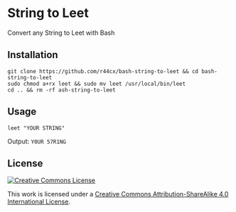 # String to Leet
Convert any String to Leet with Bash

## Installation

```
git clone https://github.com/r44cx/bash-string-to-leet && cd bash-string-to-leet
sudo chmod a+rx leet && sudo mv leet /usr/local/bin/leet
cd .. && rm -rf ash-string-to-leet
```

## Usage
```
leet "YOUR STRING"
```
Output: ```Y0UR 57R1NG```

## License

[![Creative Commons License](https://i.creativecommons.org/l/by-sa/4.0/88x31.png)](http://creativecommons.org/licenses/by-sa/4.0/)

This work is licensed under a [Creative Commons Attribution-ShareAlike 4.0 International License](http://creativecommons.org/licenses/by-sa/4.0/).
